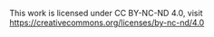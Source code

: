 This work is licensed under CC BY-NC-ND 4.0, visit https://creativecommons.org/licenses/by-nc-nd/4.0
